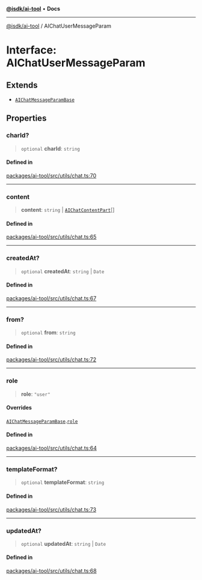 [**@isdk/ai-tool**](../README.md) • **Docs**

***

[@isdk/ai-tool](../globals.md) / AIChatUserMessageParam

# Interface: AIChatUserMessageParam

## Extends

- [`AIChatMessageParamBase`](AIChatMessageParamBase.md)

## Properties

### charId?

> `optional` **charId**: `string`

#### Defined in

[packages/ai-tool/src/utils/chat.ts:70](https://github.com/isdk/ai-tool.js/blob/37ada542a786fbbc770f2d61beb564f6e603941d/src/utils/chat.ts#L70)

***

### content

> **content**: `string` \| [`AIChatContentPart`](../type-aliases/AIChatContentPart.md)[]

#### Defined in

[packages/ai-tool/src/utils/chat.ts:65](https://github.com/isdk/ai-tool.js/blob/37ada542a786fbbc770f2d61beb564f6e603941d/src/utils/chat.ts#L65)

***

### createdAt?

> `optional` **createdAt**: `string` \| `Date`

#### Defined in

[packages/ai-tool/src/utils/chat.ts:67](https://github.com/isdk/ai-tool.js/blob/37ada542a786fbbc770f2d61beb564f6e603941d/src/utils/chat.ts#L67)

***

### from?

> `optional` **from**: `string`

#### Defined in

[packages/ai-tool/src/utils/chat.ts:72](https://github.com/isdk/ai-tool.js/blob/37ada542a786fbbc770f2d61beb564f6e603941d/src/utils/chat.ts#L72)

***

### role

> **role**: `"user"`

#### Overrides

[`AIChatMessageParamBase`](AIChatMessageParamBase.md).[`role`](AIChatMessageParamBase.md#role)

#### Defined in

[packages/ai-tool/src/utils/chat.ts:64](https://github.com/isdk/ai-tool.js/blob/37ada542a786fbbc770f2d61beb564f6e603941d/src/utils/chat.ts#L64)

***

### templateFormat?

> `optional` **templateFormat**: `string`

#### Defined in

[packages/ai-tool/src/utils/chat.ts:73](https://github.com/isdk/ai-tool.js/blob/37ada542a786fbbc770f2d61beb564f6e603941d/src/utils/chat.ts#L73)

***

### updatedAt?

> `optional` **updatedAt**: `string` \| `Date`

#### Defined in

[packages/ai-tool/src/utils/chat.ts:68](https://github.com/isdk/ai-tool.js/blob/37ada542a786fbbc770f2d61beb564f6e603941d/src/utils/chat.ts#L68)
